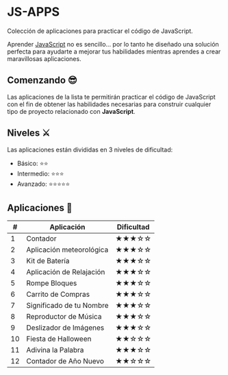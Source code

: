 # JS-APPS

Colección de aplicaciones para practicar el código de JavaScript.

Aprender [JavaScript](https://developer.mozilla.org/es/docs/Web/JavaScript) no es sencillo... por lo tanto he diseñado una solución perfecta para ayudarte a mejorar tus habilidades mientras aprendes a crear maravillosas aplicaciones.

## Comenzando 😎

Las aplicaciones de la lista te permitirán practicar el código de JavaScript con el fin de obtener las habilidades necesarias para construir cualquier tipo de proyecto relacionado con <b>JavaScript</b>.

## Niveles ⚔️

Las aplicaciones están divididas en 3 niveles de dificultad:

*  Básico:           ⭐⭐
*  Intermedio:      ⭐⭐⭐
*  Avanzado:      ⭐⭐⭐⭐⭐

## Aplicaciones 🎉
 
|  #  |  Aplicación                 | Dificultad    |
| --- | -------------               |------------   |
| 1   | Contador                    |   ★★★☆☆    | 
| 2   | Aplicación meteorológica    |   ★★★☆☆    | 
| 3   | Kit de Batería              |   ★★★☆☆    | 
| 4   | Aplicación de Relajación    |   ★★★☆☆    |
| 5   | Rompe Bloques               |   ★★★☆☆    | 
| 6   | Carrito de Compras          |   ★★★☆☆    | 
| 7   | Significado de tu Nombre    |   ★★★☆☆    |
| 8   | Reproductor de Música       |   ★★★☆☆    | 
| 9   | Deslizador de Imágenes      |   ★★★☆☆    |
| 10  | Fiesta de Halloween         |   ★★☆☆☆    | 
| 11  | Adivina la Palabra          |   ★★★☆☆    | 
| 12  | Contador de Año Nuevo       |   ★★☆☆☆    |


